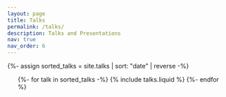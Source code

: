 ```yaml
---
layout: page
title: Talks
permalink: /talks/
description: Talks and Presentations
nav: true
nav_order: 6
---
```


<!-- pages/projects.md -->
<div class="talks">
<!-- Display projects without categories -->
  {%- assign sorted_talks = site.talks | sort: "date" | reverse -%}
  <!-- Generate cards for each project -->
  <ol class="list-group">
  {%- for talk in sorted_talks -%}
    {% include talks.liquid %}
  {%- endfor %}
  </ol>
</div>
